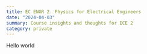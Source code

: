 ```yaml
---
title: EC ENGR 2. Physics for Electrical Engineers
date: "2024-04-03"
summary: Course insights and thoughts for ECE 2
category: private
---
```


Hello world
